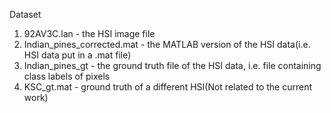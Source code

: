Dataset

1. 92AV3C.lan - the HSI image file
2. Indian_pines_corrected.mat - the MATLAB version of the HSI data(i.e. HSI data put in a .mat file)
3. Indian_pines_gt - the ground truth file of the HSI data, i.e. file containing class labels of pixels
4. KSC_gt.mat - ground truth of a different HSI(Not related to the current work)